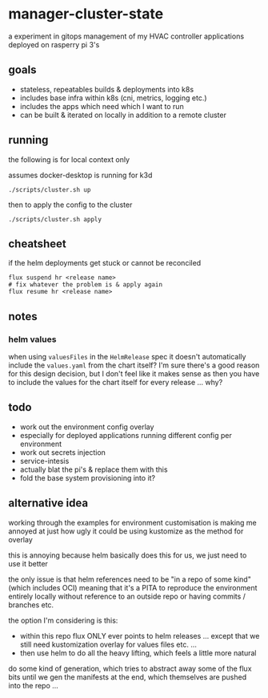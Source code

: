 # manager-cluster-state

a experiment in gitops management of my HVAC controller applications deployed on rasperry pi 3's

## goals

* stateless, repeatables builds & deployments into k8s
* includes base infra within k8s (cni, metrics, logging etc.)
* includes the apps which need which I want to run
* can be built & iterated on locally in addition to a remote cluster

## running

the following is for local context only

assumes docker-desktop is running for k3d

```
./scripts/cluster.sh up
```

then to apply the config to the cluster

```
./scripts/cluster.sh apply
```

## cheatsheet

if the helm deployments get stuck or cannot be reconciled
```
flux suspend hr <release name>
# fix whatever the problem is & apply again
flux resume hr <release name>
```

## notes

### helm values

when using `valuesFiles` in the `HelmRelease` spec it doesn't automatically include the
`values.yaml` from the chart itself?
I'm sure there's a good reason for this design decision, but I don't feel like it makes
sense as then you have to include the values for the chart itself for every release ... why?

## todo

* work out the environment config overlay
* especially for deployed applications running different config per environment
* work out secrets injection
* service-intesis
* actually blat the pi's & replace them with this
* fold the base system provisioning into it?

## alternative idea

working through the examples for environment customisation is making me annoyed at just
how ugly it could be using kustomize as the method for overlay

this is annoying because helm basically does this for us, we just need to use it better

the only issue is that helm references need to be "in a repo of some kind" (which includes OCI)
meaning that it's a PITA to reproduce the environment entirely locally without reference to an
outside repo or having commits / branches etc.

the option I'm considering is this:

* within this repo flux ONLY ever points to helm releases ... except that we still need kustomization
  overlay for values files etc. ...
* then use helm to do all the heavy lifting, which feels a little more natural

do some kind of generation, which tries to abstract away some of the flux bits until we gen the
manifests at the end, which themselves are pushed into the repo ...